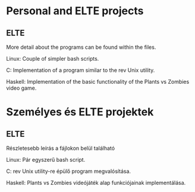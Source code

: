 # Personal and ELTE projects

## ELTE

More detail about the programs can be found within the files.

Linux: Couple of simpler bash scripts.

C: Implementation of a program similar to the rev Unix utility.

Haskell: Implementation of the basic functionality of the Plants vs Zombies video game.

# Személyes és ELTE projektek
## ELTE

Részletesebb leírás a fájlokon belül található

Linux: Pár egyszerű bash script.

C: rev Unix utility-re épülő program megvalósítása.

Haskell: Plants vs Zombies videójáték alap funkciójainak implementálása.
